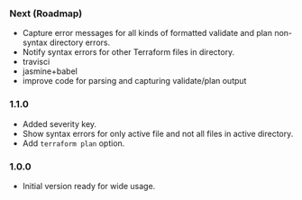 ### Next (Roadmap)
- Capture error messages for all kinds of formatted validate and plan non-syntax directory errors.
- Notify syntax errors for other Terraform files in directory.
- travisci
- jasmine+babel
- improve code for parsing and capturing validate/plan output

### 1.1.0
- Added severity key.
- Show syntax errors for only active file and not all files in active directory.
- Add `terraform plan` option.

### 1.0.0
- Initial version ready for wide usage.

